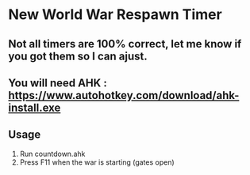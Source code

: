 # New World War Respawn Timer

Not all timers are 100% correct, let me know if you got them so I can ajust.
----

You will need AHK : https://www.autohotkey.com/download/ahk-install.exe
----

Usage 
----

1) Run countdown.ahk
2) Press F11 when the war is starting (gates open)
